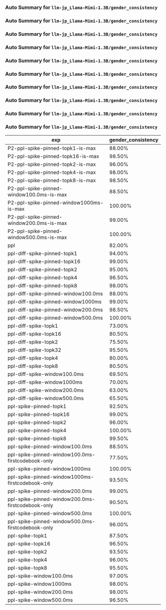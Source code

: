 ### Auto Summary for `llm-jp_Llama-Mimi-1.3B/gender_consistency`

### Auto Summary for `llm-jp_Llama-Mimi-1.3B/gender_consistency`

### Auto Summary for `llm-jp_Llama-Mimi-1.3B/gender_consistency`

### Auto Summary for `llm-jp_Llama-Mimi-1.3B/gender_consistency`

### Auto Summary for `llm-jp_Llama-Mimi-1.3B/gender_consistency`

### Auto Summary for `llm-jp_Llama-Mimi-1.3B/gender_consistency`

### Auto Summary for `llm-jp_Llama-Mimi-1.3B/gender_consistency`

### Auto Summary for `llm-jp_Llama-Mimi-1.3B/gender_consistency`

### Auto Summary for `llm-jp_Llama-Mimi-1.3B/gender_consistency`

### Auto Summary for `llm-jp_Llama-Mimi-1.3B/gender_consistency`

<!-- AUTO-GEN: SPLIT TABLE -->
| exp | gender_consistency |
| --- | --- |
| P2-ppl-spike-pinned-topk1-is-max | 88.00% |
| P2-ppl-spike-pinned-topk16-is-max | 98.50% |
| P2-ppl-spike-pinned-topk2-is-max | 96.00% |
| P2-ppl-spike-pinned-topk4-is-max | 98.00% |
| P2-ppl-spike-pinned-topk8-is-max | 98.50% |
| P2-ppl-spike-pinned-window100.0ms-is-max | 88.50% |
| P2-ppl-spike-pinned-window1000ms-is-max | 100.00% |
| P2-ppl-spike-pinned-window200.0ms-is-max | 99.00% |
| P2-ppl-spike-pinned-window500.0ms-is-max | 100.00% |
| ppl | 82.00% |
| ppl-diff-spike-pinned-topk1 | 94.00% |
| ppl-diff-spike-pinned-topk16 | 99.00% |
| ppl-diff-spike-pinned-topk2 | 95.00% |
| ppl-diff-spike-pinned-topk4 | 96.50% |
| ppl-diff-spike-pinned-topk8 | 98.00% |
| ppl-diff-spike-pinned-window100.0ms | 88.00% |
| ppl-diff-spike-pinned-window1000ms | 99.00% |
| ppl-diff-spike-pinned-window200.0ms | 98.50% |
| ppl-diff-spike-pinned-window500.0ms | 100.00% |
| ppl-diff-spike-topk1 | 73.00% |
| ppl-diff-spike-topk16 | 80.50% |
| ppl-diff-spike-topk2 | 75.50% |
| ppl-diff-spike-topk32 | 95.50% |
| ppl-diff-spike-topk4 | 80.00% |
| ppl-diff-spike-topk8 | 80.50% |
| ppl-diff-spike-window100.0ms | 69.50% |
| ppl-diff-spike-window1000ms | 70.00% |
| ppl-diff-spike-window200.0ms | 63.00% |
| ppl-diff-spike-window500.0ms | 65.50% |
| ppl-spike-pinned-topk1 | 92.50% |
| ppl-spike-pinned-topk16 | 99.00% |
| ppl-spike-pinned-topk2 | 96.00% |
| ppl-spike-pinned-topk4 | 100.00% |
| ppl-spike-pinned-topk8 | 99.50% |
| ppl-spike-pinned-window100.0ms | 88.50% |
| ppl-spike-pinned-window100.0ms-firstcodebook-only | 77.50% |
| ppl-spike-pinned-window1000ms | 100.00% |
| ppl-spike-pinned-window1000ms-firstcodebook-only | 93.50% |
| ppl-spike-pinned-window200.0ms | 99.00% |
| ppl-spike-pinned-window200.0ms-firstcodebook-only | 90.50% |
| ppl-spike-pinned-window500.0ms | 100.00% |
| ppl-spike-pinned-window500.0ms-firstcodebook-only | 96.00% |
| ppl-spike-topk1 | 87.50% |
| ppl-spike-topk16 | 96.50% |
| ppl-spike-topk2 | 93.50% |
| ppl-spike-topk4 | 96.00% |
| ppl-spike-topk8 | 95.50% |
| ppl-spike-window100.0ms | 97.00% |
| ppl-spike-window1000ms | 98.00% |
| ppl-spike-window200.0ms | 98.00% |
| ppl-spike-window500.0ms | 96.50% |
<!-- AUTO-GEN: SPLIT TABLE -->
